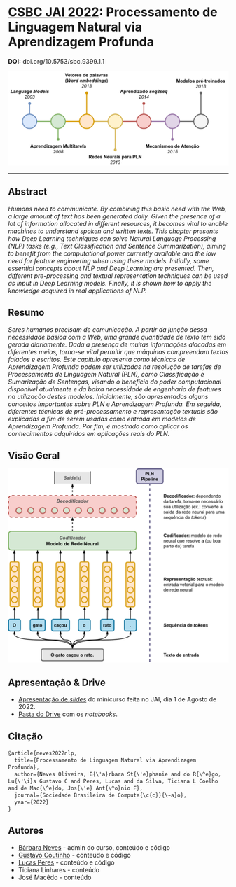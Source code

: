 # [CSBC JAI 2022](https://csbc.sbc.org.br/2022/jai/): Processamento de Linguagem Natural via Aprendizagem Profunda

**DOI:** doi.org/10.5753/sbc.9399.1.1

<p align="center">
  <img
    src="resources/imagens/prelim_history.png"
  >
</p>

---

## Abstract

*Humans need to communicate. By combining this basic need with the Web, a large amount of text has been generated daily. Given the presence of a lot of information allocated in different resources, it becomes vital to enable machines to understand spoken and written texts. This chapter presents how Deep Learning techniques can solve Natural Language Processing (NLP) tasks (e.g., Text Classification and Sentence Summarization), aiming to benefit from the computational power currently available and the low need for feature engineering when using these models. Initially, some essential concepts about NLP and Deep Learning are presented. Then, different pre-processing and textual representation techniques can be used as input in Deep Learning models. Finally, it is shown how to apply the knowledge acquired in real applications of NLP.*

## Resumo

*Seres humanos precisam de comunicação. A partir da junção dessa necessidade básica com a Web, uma grande quantidade de texto tem sido gerada diariamente. Dada a presença de muitas informações alocadas em diferentes meios, torna-se vital permitir que máquinas compreendam textos falados e escritos. Este capítulo apresenta como técnicas de Aprendizagem Profunda podem ser utilizadas na resolução de tarefas de Processamento de Linguagem Natural (PLN), como Classificação e Sumarização de Sentenças, visando o benefício do poder computacional disponível atualmente e da baixa necessidade de engenharia de features na utilização destes modelos. Inicialmente, são apresentados alguns conceitos importantes sobre PLN e Aprendizagem Profunda. Em seguida, diferentes técnicas de pré-processamento e representação textuais são explicadas a fim de serem usadas como entrada em modelos de Aprendizagem Profunda. Por fim, é mostrado como aplicar os conhecimentos adquiridos em aplicações reais do PLN.*

## Visão Geral

<p align="center">
  <img
    src="resources/imagens/pln_pipeline.png"
  >
</p>

## Apresentação & Drive

- [Apresentação de *slides*](https://docs.google.com/presentation/d/e/2PACX-1vQPXP5xkfOGRj0rknIaY-5pRjLS5-TEVtGE7ac0fvC8y_AJVDvxM3eAAfAQMRfJZQ/pub?start=false&loop=false&delayms=3000&slide=id.p2) do minicurso feita no JAI, dia 1 de Agosto de 2022.
- [Pasta do Drive](https://drive.google.com/drive/folders/1CTga0j-zhMXEd80uIJ1rNtwRQ_MCbcOv?usp=sharing) com os *notebooks*.

## Citação

```
@article{neves2022nlp,
  title={Processamento de Linguagem Natural via Aprendizagem Profunda},
  author={Neves Oliveira, B{\'a}rbara St{\'e}phanie and do R{\^e}go, Lu{\'\i}s Gustavo C and Peres, Lucas and da Silva, Ticiana L Coelho and de Mac{\^e}do, Jos{\'e} Ant{\^o}nio F},
  journal={Sociedade Brasileira de Computa{\c{c}}{\~a}o},
  year={2022}
}

```

## Autores

- [Bárbara Neves](https://github.com/barbaraneves) - admin do curso, conteúdo e código
- [Gustavo Coutinho](https://github.com/gustavolgcr) - conteúdo e código
- [Lucas Peres](https://github.com/lucaspg96) - conteúdo e código
- Ticiana Linhares - conteúdo
- José Macêdo - conteúdo
